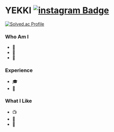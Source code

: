 # YEKKI [![instagram Badge](https://img.shields.io/badge/Gmail-D14836?style=flat&logo=Instagram&logoColor=#E4405F)](https://www.instagram.com/yekki_work)

[![Solved.ac Profile](http://mazassumnida.wtf/api/v2/generate_badge?boj=cyc6264)](https://solved.ac/cyc6264/)  

### Who Am I
- 🌱 
- 🥇 
- 🚅 

### Experience
- 🎓 
- 💊 

### What I Like
- 📺 
- 🔵 
- 🍕 

